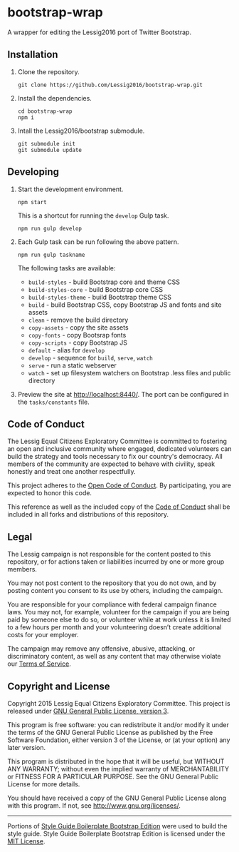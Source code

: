 # bootstrap-wrap

A wrapper for editing the Lessig2016 port of Twitter Bootstrap.

## Installation

1. Clone the repository.

    ```
    git clone https://github.com/Lessig2016/bootstrap-wrap.git
    ```

1. Install the dependencies.

    ```
    cd bootstrap-wrap
    npm i
    ```

1. Intall the Lessig2016/bootstrap submodule.

    ```
    git submodule init
    git submodule update
    ```

## Developing

1. Start the development environment.

    ```
    npm start
    ```

    This is a shortcut for running the `develop` Gulp task.

    ```
    npm run gulp develop
    ```

1. Each Gulp task can be run following the above pattern.

    ```
    npm run gulp taskname
    ```

    The following tasks are available:

    * `build-styles` - build Bootstrap core and theme CSS
    * `build-styles-core` - build Bootstrap core CSS
    * `build-styles-theme` - build Bootstrap theme CSS
    * `build` - build Bootstrap CSS, copy Bootstrap JS and fonts and site assets
    * `clean` - remove the build directory
    * `copy-assets` - copy the site assets
    * `copy-fonts` - copy Bootsrap fonts
    * `copy-scripts` - copy Bootstrap JS
    * `default` - alias for `develop`
    * `develop` - sequence for `build`, `serve`, `watch`
    * `serve` - run a static webserver
    * `watch` - set up filesystem watchers on Bootstrap .less files and public directory

1. Preview the site at [http://localhost:8440/](http://localhost:8440/). The port can be configured in the `tasks/constants` file.

## Code of Conduct

The Lessig Equal Citizens Exploratory Committee is committed to fostering an open and inclusive community where engaged, dedicated volunteers can build the strategy and tools necessary to fix our country's democracy. All members of the community are expected to behave with civility, speak honestly and treat one another respectfully.

This project adheres to the [Open Code of Conduct](http://todogroup.org/opencodeofconduct/#Lessig2016/conduct@lessigforpresident.com). 
By participating, you are expected to honor this code.

This reference as well as the included copy of the [Code of Conduct](https://github.com/Lessig2016/bootstrap-wrap/blob/master/CONDUCT.md)
shall be included in all forks and distributions of this repository.

## Legal

The Lessig campaign is not responsible for the content posted to this repository, or for actions taken or liabilities incurred by one or more group members. 

You may not post content to the repository that you do not own, and by posting content you consent to its use by others, including the campaign. 

You are responsible for your compliance with federal campaign finance laws. You may not, for example, volunteer for the campaign if you are being paid by someone else to do so, or volunteer while at work unless it is limited to a few hours per month and your volunteering doesn’t create additional costs for your employer.

The campaign may remove any offensive, abusive, attacking, or discriminatory content, as well as any content that may otherwise violate our [Terms of Service](https://lessig2016.us/terms-of-service/). 

## Copyright and License

Copyright 2015 Lessig Equal Citizens Exploratory Committee. This 
project is released under [GNU General Public License, version 3](https://github.com/Lessig2016/bootstrap-wrap/blob/master/LICENSE).

This program is free software: you can redistribute it and/or modify
it under the terms of the GNU General Public License as published by
the Free Software Foundation, either version 3 of the License, or
(at your option) any later version.

This program is distributed in the hope that it will be useful,
but WITHOUT ANY WARRANTY; without even the implied warranty of
MERCHANTABILITY or FITNESS FOR A PARTICULAR PURPOSE.  See the
GNU General Public License for more details.

You should have received a copy of the GNU General Public License
along with this program.  If not, see <http://www.gnu.org/licenses/>.

---

Portions of [Style Guide Boilerplate Bootstrap Edition](https://github.com/kemie/Style-Guide-Boilerplate-Bootstrap-Edition) were used to build the style guide. Style Guide Boilerplate Bootstrap Edition is licensed under the [MIT License](http://en.wikipedia.org/wiki/MIT_License).

